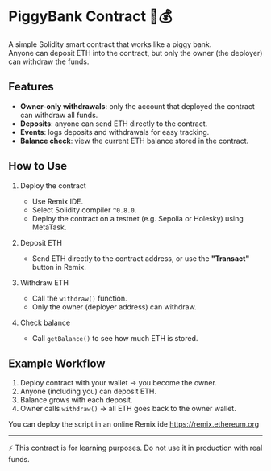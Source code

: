 # PiggyBank Contract 🐷💰

A simple Solidity smart contract that works like a piggy bank.  
Anyone can deposit ETH into the contract, but only the owner (the deployer) can withdraw the funds.

## Features

- **Owner-only withdrawals**: only the account that deployed the contract can withdraw all funds.
- **Deposits**: anyone can send ETH directly to the contract.
- **Events**: logs deposits and withdrawals for easy tracking.
- **Balance check**: view the current ETH balance stored in the contract.

## How to Use

1. Deploy the contract
	- Use Remix IDE.
	- Select Solidity compiler ```^0.8.0```.
	- Deploy the contract on a testnet (e.g. Sepolia or Holesky) using MetaTask.

2. Deposit ETH
	- Send ETH directly to the contract address, or use the **"Transact"** button in Remix.

3. Withdraw ETH
	- Call the ```withdraw()``` function.
	- Only the owner (deployer address) can withdraw.

4. Check balance
	- Call ```getBalance()``` to see how much ETH is stored.

## Example Workflow

1. Deploy contract with your wallet → you become the owner.
2. Anyone (including you) can deposit ETH.
3. Balance grows with each deposit.
4. Owner calls ```withdraw()``` → all ETH goes back to the owner wallet.

You can deploy the script in an online Remix ide https://remix.ethereum.org 

---

⚡️ This contract is for learning purposes. Do not use it in production with real funds.